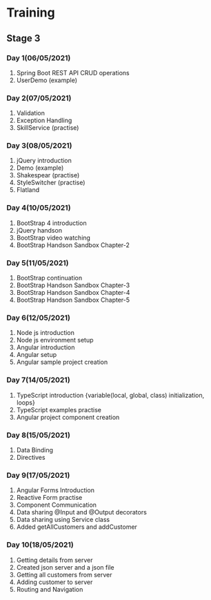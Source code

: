 # Training

## Stage 3

### Day 1(06/05/2021)
1) Spring Boot REST API CRUD operations
2) UserDemo (example)

### Day 2(07/05/2021)

1) Validation
2) Exception Handling
3) SkillService (practise)

### Day 3(08/05/2021)

1) jQuery introduction
2) Demo (example)
3) Shakespear (practise)
4) StyleSwitcher (practise)
5) Flatland

### Day 4(10/05/2021)

1) BootStrap 4 introduction
2) jQuery handson
3) BootStrap video watching
4) BootStrap Handson Sandbox Chapter-2

### Day 5(11/05/2021)

1) BootStrap continuation
2) BootStrap Handson Sandbox Chapter-3
3) BootStrap Handson Sandbox Chapter-4
4) BootStrap Handson Sandbox Chapter-5

### Day 6(12/05/2021)

1) Node js introduction
2) Node js environment setup
3) Angular introduction
4) Angular setup
5) Angular sample project creation

### Day 7(14/05/2021)

1) TypeScript introduction {variable(local, global, class) initialization, loops}
2) TypeScript examples practise
3) Angular project component creation

### Day 8(15/05/2021)

1) Data Binding 
2) Directives

### Day 9(17/05/2021)

1) Angular Forms Introduction
2) Reactive Form practise
3) Component Communication
4) Data sharing @Input and @Output decorators
5) Data sharing using Service class
6) Added getAllCustomers and addCustomer

### Day 10(18/05/2021)

1) Getting details from server
2) Created json server and a json file
3) Getting all customers from server
4) Adding customer to server
5) Routing and Navigation
